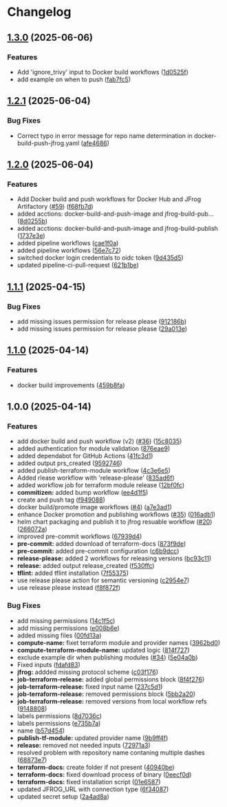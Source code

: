 # Changelog

## [1.3.0](https://github.com/NethermindEth/github-workflows/compare/v1.2.1...v1.3.0) (2025-06-06)


### Features

* Add 'ignore_trivy' input to Docker build workflows ([1d0525f](https://github.com/NethermindEth/github-workflows/commit/1d0525fa740f879a4c9b00678bd3ccc27056e92a))
* add example on when to push ([fab7fc5](https://github.com/NethermindEth/github-workflows/commit/fab7fc5be9ee9ac5634b3502d04a316a7d424f32))

## [1.2.1](https://github.com/NethermindEth/github-workflows/compare/v1.2.0...v1.2.1) (2025-06-04)


### Bug Fixes

* Correct typo in error message for repo name determination in docker-build-push-jfrog.yaml ([afe4686](https://github.com/NethermindEth/github-workflows/commit/afe4686d2137c3847aac479bfee8bded80d4c229))

## [1.2.0](https://github.com/NethermindEth/github-workflows/compare/v1.1.1...v1.2.0) (2025-06-04)


### Features

* Add Docker build and push workflows for Docker Hub and JFrog Artifactory ([#59](https://github.com/NethermindEth/github-workflows/issues/59)) ([f68fb7d](https://github.com/NethermindEth/github-workflows/commit/f68fb7d4db77ea7696bd99b216c4f565e59562c5))
* added acctions: docker-build-and-push-image and jfrog-build-pub… ([8d0255b](https://github.com/NethermindEth/github-workflows/commit/8d0255b62ec5f41f7ace640012863399d12deb08))
* added acctions: docker-build-and-push-image and jfrog-build-publish ([1737e3e](https://github.com/NethermindEth/github-workflows/commit/1737e3e52bc41d0af575168326626503be60b11a))
* added pipeline workflows ([cae1f0a](https://github.com/NethermindEth/github-workflows/commit/cae1f0ae2615be32bd362da4a2714666936c6f0b))
* added pipeline workflows ([56e7c72](https://github.com/NethermindEth/github-workflows/commit/56e7c72c5c92c5c9e99dad0999e73fc520f34efd))
* switched docker login credentials to oidc token ([9d435d5](https://github.com/NethermindEth/github-workflows/commit/9d435d513f2a6778256ccf5cb191bf18b5690aed))
* updated pipeline-ci-pull-request ([621b1be](https://github.com/NethermindEth/github-workflows/commit/621b1be8525f2b5776508cbfe43d9ca7f4d9592b))

## [1.1.1](https://github.com/NethermindEth/github-workflows/compare/v1.1.0...v1.1.1) (2025-04-15)


### Bug Fixes

* add missing issues permission for release please ([912186b](https://github.com/NethermindEth/github-workflows/commit/912186bd22df1fae66c0e06c69fe292d1319c7ea))
* add missing issues permission for release please ([29a013e](https://github.com/NethermindEth/github-workflows/commit/29a013eaa7b9b1b0fd13af869088f2fc8e3a7e24))

## [1.1.0](https://github.com/NethermindEth/github-workflows/compare/v1.0.0...v1.1.0) (2025-04-14)


### Features

* docker build improvements ([459b8fa](https://github.com/NethermindEth/github-workflows/commit/459b8fa87abefe69cb29f02f6d19d9f4092d0044))

## 1.0.0 (2025-04-14)


### Features

* add docker build and push workflow (v2) ([#36](https://github.com/NethermindEth/github-workflows/issues/36)) ([15c8035](https://github.com/NethermindEth/github-workflows/commit/15c803568150ca3c83b3d6cd3f8c7f9f0f3d578b))
* added authentication for module validation ([876eae9](https://github.com/NethermindEth/github-workflows/commit/876eae9304ee44c264fd798babc5c3be7eecde23))
* added dependabot for GitHub Actions ([41fc3d1](https://github.com/NethermindEth/github-workflows/commit/41fc3d13ec492dd661795a0ec352d2a261897826))
* added output prs_created ([9592746](https://github.com/NethermindEth/github-workflows/commit/9592746c48d74ad4af676b0c6e083e0f9396dccd))
* added publish-terraform-module workflow ([4c3e6e5](https://github.com/NethermindEth/github-workflows/commit/4c3e6e5a284cf05177da585a67042c437b83d2d1))
* Added rlease workflow with 'release-please' ([835ad6f](https://github.com/NethermindEth/github-workflows/commit/835ad6fb56975e76f2f96bc9cdc77f81a46ab7ec))
* added workflow job for terraform module release ([12bf0fc](https://github.com/NethermindEth/github-workflows/commit/12bf0fc037eb8538391378a820f54d653bee7b7b))
* **commitizen:** added bump workflow ([ee4d1f5](https://github.com/NethermindEth/github-workflows/commit/ee4d1f5fd4bc761742b0b4e3a97768a16b7d3a6b))
* create and push tag ([f949088](https://github.com/NethermindEth/github-workflows/commit/f949088a2b54693a908f8d5d3e45bf58d8138399))
* docker build/promote image workflows ([#4](https://github.com/NethermindEth/github-workflows/issues/4)) ([a7e3ad1](https://github.com/NethermindEth/github-workflows/commit/a7e3ad1a276cbc355f2f0f8d3c2c6844477f2a4f))
* enhance Docker promotion and publishing workflows ([#35](https://github.com/NethermindEth/github-workflows/issues/35)) ([016adb1](https://github.com/NethermindEth/github-workflows/commit/016adb14ddfd17cfbd0c650ae46315eeabf1be0b))
* helm chart packaging and publish it to jfrog resuable workflow ([#20](https://github.com/NethermindEth/github-workflows/issues/20)) ([266072a](https://github.com/NethermindEth/github-workflows/commit/266072a79c9d0b39c5211e890d9c8802e3f498f6))
* improved pre-commit workflows ([67939d4](https://github.com/NethermindEth/github-workflows/commit/67939d422beafd3c492144166220f4fae8698894))
* **pre-commit:** added download of terraform-docs ([873f9de](https://github.com/NethermindEth/github-workflows/commit/873f9de1b3cef35e6288565e2649d22b9b94030c))
* **pre-commit:** added pre-commit configuration ([c6b9dcc](https://github.com/NethermindEth/github-workflows/commit/c6b9dccc46eac10f64a87e9d9b67548123bfa728))
* **release-please:** added 2 workflows for releasing versions ([bc93c11](https://github.com/NethermindEth/github-workflows/commit/bc93c117a9783eab14672020bd119f4bcb7bf49d))
* **release:** added output release_created ([f530ffc](https://github.com/NethermindEth/github-workflows/commit/f530ffce9a9691e07d03763f59c8c7ce13e921b9))
* **tflint:** added tflint installation ([7f55375](https://github.com/NethermindEth/github-workflows/commit/7f553753350d9968372cef59727fc235981b7574))
* use release please action for semantic versioning ([c2954e7](https://github.com/NethermindEth/github-workflows/commit/c2954e7d8a3ed312af2e80872fb6a58b971b0d00))
* use release please instead ([f8f872f](https://github.com/NethermindEth/github-workflows/commit/f8f872fb8857de2713865358d40338cef1f03520))


### Bug Fixes

* add missing permissions ([14c1f5c](https://github.com/NethermindEth/github-workflows/commit/14c1f5cced591c32d8c50c27e99556ebe5855744))
* add missing permissions ([e008b6e](https://github.com/NethermindEth/github-workflows/commit/e008b6e1b086b46999dfb1f8ad8faa2466a3b117))
* added missing files ([00fd13a](https://github.com/NethermindEth/github-workflows/commit/00fd13a444e30b85c71d5f5f2d1dd89081e4facc))
* **compute-name:** fixet terraform module and provider names ([3962bd0](https://github.com/NethermindEth/github-workflows/commit/3962bd09087a60387b3c0876c1436bc1d8a987fc))
* **compute-terraform-module-name:** updated logic ([814f727](https://github.com/NethermindEth/github-workflows/commit/814f7279e2f7a51f7f7d3b175a3669e75f3d6251))
* exclude example dir when publishing modules ([#34](https://github.com/NethermindEth/github-workflows/issues/34)) ([5e04a0b](https://github.com/NethermindEth/github-workflows/commit/5e04a0b6b027b3511c7c9804927dcf144905f914))
* Fixed inputs ([fdafd83](https://github.com/NethermindEth/github-workflows/commit/fdafd8363d273874adc891a2544bfeb99c50211c))
* **jfrog:** addded missing protocol scheme ([c03f176](https://github.com/NethermindEth/github-workflows/commit/c03f1760f9f6520d6726757ad21181eed3afd0fb))
* **job-terraform-release:** added global permissions block ([8f4f276](https://github.com/NethermindEth/github-workflows/commit/8f4f2760f6c15670a453a95f377962c79472e0ed))
* **job-terraform-release:** fixed input name ([237c5d1](https://github.com/NethermindEth/github-workflows/commit/237c5d19fe03f5cd043f3534dbdc3f8340bd2131))
* **job-terraform-release:** removed permissions block ([5bb2a20](https://github.com/NethermindEth/github-workflows/commit/5bb2a20d8e91194269ea0b752f044d850c02b924))
* **job-terraform-release:** removed versions from local workflow refs ([9148808](https://github.com/NethermindEth/github-workflows/commit/9148808e18355ffd57868549601c5575c37f3893))
* labels permissions ([8d7036c](https://github.com/NethermindEth/github-workflows/commit/8d7036c3048eec856543ebf1ebb622e806392767))
* labels permissions ([e735b7a](https://github.com/NethermindEth/github-workflows/commit/e735b7a0f0791be46423b69fcbfb4c8d56246245))
* name ([b57d454](https://github.com/NethermindEth/github-workflows/commit/b57d45478ab543cdd749737ec7b349bda1fa3e69))
* **publish-tf-module:** updated provider name ([9b9ff4f](https://github.com/NethermindEth/github-workflows/commit/9b9ff4f29d1d9ff9a90ac737167b96b823b54003))
* **release:** removed not needed inputs ([72971a3](https://github.com/NethermindEth/github-workflows/commit/72971a30dfe529e6ab2dce65a183bfd901cd4dca))
* resolved problem with repository name contaning multiple dashes ([68873e7](https://github.com/NethermindEth/github-workflows/commit/68873e78a13f2f16bf4a6f5e5bd59c688717e3ea))
* **terraform-docs:** create folder if not present ([40940be](https://github.com/NethermindEth/github-workflows/commit/40940beb91d2ff55c0cae186bb26775a57c7368f))
* **terraform-docs:** fixed download process of binary ([0eecf0d](https://github.com/NethermindEth/github-workflows/commit/0eecf0da4b71add2d85791d79a6adbc03bb46967))
* **terraform-docs:** fixed installation script ([01e6587](https://github.com/NethermindEth/github-workflows/commit/01e6587383c97453c36b10c1de5d132d9b9c31e7))
* updated JFROG_URL with connection type ([6f34087](https://github.com/NethermindEth/github-workflows/commit/6f340873a1b4d799dcb5d984c13c291b5a129c8b))
* updated secret setup ([2a4ad8a](https://github.com/NethermindEth/github-workflows/commit/2a4ad8a7f6d60728559b68774581697856da7c14))
